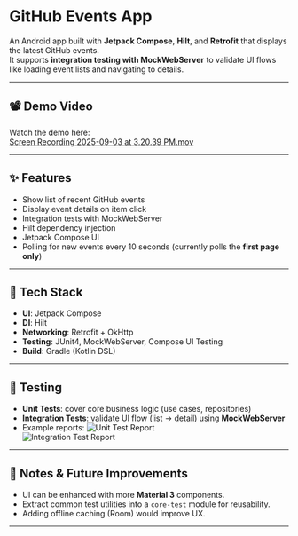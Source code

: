 # GitHub Events App 

An Android app built with **Jetpack Compose**, **Hilt**, and **Retrofit** that displays the latest GitHub events.  
It supports **integration testing with MockWebServer** to validate UI flows like loading event lists and navigating to details.

---

## 📽️ Demo Video
Watch the demo here:  
[Screen Recording 2025-09-03 at 3.20.39 PM.mov](../../Desktop/Screen%20Recording%202025-09-03%20at%203.20.39%E2%80%AFPM.mov)

---

## ✨ Features
- Show list of recent GitHub events
- Display event details on item click
- Integration tests with MockWebServer
- Hilt dependency injection
- Jetpack Compose UI
- Polling for new events every 10 seconds (currently polls the **first page only**)

---

## 🚀 Tech Stack
- **UI**: Jetpack Compose
- **DI**: Hilt
- **Networking**: Retrofit + OkHttp
- **Testing**: JUnit4, MockWebServer, Compose UI Testing
- **Build**: Gradle (Kotlin DSL)

---

## 🧪 Testing
- **Unit Tests**: cover core business logic (use cases, repositories)
- **Integration Tests**: validate UI flow (list → detail) using **MockWebServer**
- Example reports:
  ![Unit Test Report](../../Desktop/Screenshot%202025-09-03%20at%203.35.38%E2%80%AFPM.png)  
  ![Integration Test Report](../../Desktop/Screenshot%202025-09-03%20at%203.36.13%E2%80%AFPM.png)

---

## 📝 Notes & Future Improvements
- UI can be enhanced with more **Material 3** components.
- Extract common test utilities into a `core-test` module for reusability.
- Adding offline caching (Room) would improve UX.

---

